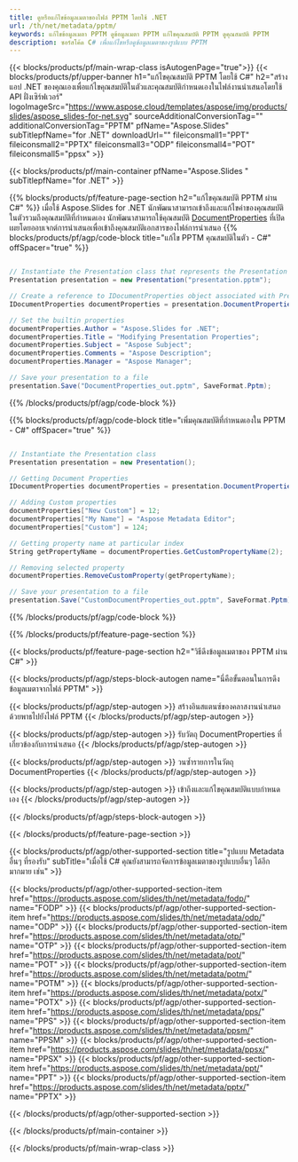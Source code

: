 ```yaml
---
title: ดูหรือแก้ไขข้อมูลเมตาของไฟล์ PPTM โดยใช้ .NET
url: /th/net/metadata/pptm/
keywords: แก้ไขข้อมูลเมตา PPTM ดูข้อมูลเมตา PPTM แก้ไขคุณสมบัติ PPTM ดูคุณสมบัติ PPTM
description: ซอร์สโค้ด C# เพื่อแก้ไขหรือดูข้อมูลเมตาของรูปแบบ PPTM
---
```


{{< blocks/products/pf/main-wrap-class isAutogenPage="true">}}
{{< blocks/products/pf/upper-banner h1="แก้ไขคุณสมบัติ PPTM โดยใช้ C#" h2="สร้างแอป .NET ของคุณเองเพื่อแก้ไขคุณสมบัติในตัวและคุณสมบัติกำหนดเองในไฟล์งานนำเสนอโดยใช้ API ฝั่งเซิร์ฟเวอร์" logoImageSrc="https://www.aspose.cloud/templates/aspose/img/products/slides/aspose_slides-for-net.svg" sourceAdditionalConversionTag="" additionalConversionTag="PPTM" pfName="Aspose.Slides" subTitlepfName="for .NET" downloadUrl="" fileiconsmall1="PPT" fileiconsmall2="PPTX" fileiconsmall3="ODP" fileiconsmall4="POT" fileiconsmall5="ppsx" >}}

{{< blocks/products/pf/main-container pfName="Aspose.Slides " subTitlepfName="for .NET" >}}

{{% blocks/products/pf/feature-page-section  h2="แก้ไขคุณสมบัติ PPTM ผ่าน C#" %}}
เมื่อใช้ Aspose.Slides for .NET นักพัฒนาสามารถเข้าถึงและแก้ไขค่าของคุณสมบัติในตัวรวมถึงคุณสมบัติที่กำหนดเอง นักพัฒนาสามารถใช้คุณสมบัติ [DocumentProperties](https://reference.aspose.com/slides/net/aspose.slides/documentproperties/) ที่เปิดเผยโดยออบเจกต์การนำเสนอเพื่อเข้าถึงคุณสมบัติเอกสารของไฟล์การนำเสนอ
{{% blocks/products/pf/agp/code-block title="แก้ไข PPTM คุณสมบัติในตัว - C#" offSpacer="true" %}}

```cs

// Instantiate the Presentation class that represents the Presentation
Presentation presentation = new Presentation("presentation.pptm");

// Create a reference to IDocumentProperties object associated with Presentation
IDocumentProperties documentProperties = presentation.DocumentProperties;

// Set the builtin properties
documentProperties.Author = "Aspose.Slides for .NET";
documentProperties.Title = "Modifying Presentation Properties";
documentProperties.Subject = "Aspose Subject";
documentProperties.Comments = "Aspose Description";
documentProperties.Manager = "Aspose Manager";

// Save your presentation to a file
presentation.Save("DocumentProperties_out.pptm", SaveFormat.Pptm);
```

{{% /blocks/products/pf/agp/code-block %}}

{{% blocks/products/pf/agp/code-block title="เพิ่มคุณสมบัติที่กำหนดเองใน PPTM - C#" offSpacer="true" %}}

```cs

// Instantiate the Presentation class
Presentation presentation = new Presentation();

// Getting Document Properties
IDocumentProperties documentProperties = presentation.DocumentProperties;

// Adding Custom properties
documentProperties["New Custom"] = 12;
documentProperties["My Name"] = "Aspose Metadata Editor";
documentProperties["Custom"] = 124;

// Getting property name at particular index
String getPropertyName = documentProperties.GetCustomPropertyName(2);

// Removing selected property
documentProperties.RemoveCustomProperty(getPropertyName);

// Save your presentation to a file
presentation.Save("CustomDocumentProperties_out.pptm", SaveFormat.Pptm);
```

{{% /blocks/products/pf/agp/code-block %}}

{{% /blocks/products/pf/feature-page-section %}}

{{< blocks/products/pf/feature-page-section  h2="วิธีดึงข้อมูลเมตาของ PPTM ผ่าน C#" >}}

{{< blocks/products/pf/agp/steps-block-autogen name="นี่คือขั้นตอนในการดึงข้อมูลเมตาจากไฟล์ PPTM" >}}

{{< blocks/products/pf/agp/step-autogen >}}
สร้างอินสแตนซ์ของคลาสงานนำเสนอด้วยพาธไปยังไฟล์ PPTM
{{< /blocks/products/pf/agp/step-autogen >}}

{{< blocks/products/pf/agp/step-autogen >}}
รับวัตถุ DocumentProperties ที่เกี่ยวข้องกับการนำเสนอ
{{< /blocks/products/pf/agp/step-autogen >}}

{{< blocks/products/pf/agp/step-autogen >}}
วนซ้ำรายการในวัตถุ DocumentProperties
{{< /blocks/products/pf/agp/step-autogen >}}

{{< blocks/products/pf/agp/step-autogen >}}
เข้าถึงและแก้ไขคุณสมบัติแบบกำหนดเอง
{{< /blocks/products/pf/agp/step-autogen >}}

{{< /blocks/products/pf/agp/steps-block-autogen >}}

{{< /blocks/products/pf/feature-page-section >}}

{{< blocks/products/pf/agp/other-supported-section title="รูปแบบ Metadata อื่นๆ ที่รองรับ" subTitle="เมื่อใช้ C# คุณยังสามารถจัดการข้อมูลเมตาของรูปแบบอื่นๆ ได้อีกมากมาย เช่น" >}}

{{< blocks/products/pf/agp/other-supported-section-item href="https://products.aspose.com/slides/th/net/metadata/fodp/" name="FODP" >}}
{{< blocks/products/pf/agp/other-supported-section-item href="https://products.aspose.com/slides/th/net/metadata/odp/" name="ODP" >}}
{{< blocks/products/pf/agp/other-supported-section-item href="https://products.aspose.com/slides/th/net/metadata/otp/" name="OTP" >}}
{{< blocks/products/pf/agp/other-supported-section-item href="https://products.aspose.com/slides/th/net/metadata/pot/" name="POT" >}}
{{< blocks/products/pf/agp/other-supported-section-item href="https://products.aspose.com/slides/th/net/metadata/potm/" name="POTM" >}}
{{< blocks/products/pf/agp/other-supported-section-item href="https://products.aspose.com/slides/th/net/metadata/potx/" name="POTX" >}}
{{< blocks/products/pf/agp/other-supported-section-item href="https://products.aspose.com/slides/th/net/metadata/pps/" name="PPS" >}}
{{< blocks/products/pf/agp/other-supported-section-item href="https://products.aspose.com/slides/th/net/metadata/ppsm/" name="PPSM" >}}
{{< blocks/products/pf/agp/other-supported-section-item href="https://products.aspose.com/slides/th/net/metadata/ppsx/" name="PPSX" >}}
{{< blocks/products/pf/agp/other-supported-section-item href="https://products.aspose.com/slides/th/net/metadata/ppt/" name="PPT" >}}
{{< blocks/products/pf/agp/other-supported-section-item href="https://products.aspose.com/slides/th/net/metadata/pptx/" name="PPTX" >}}


{{< /blocks/products/pf/agp/other-supported-section >}}

{{< /blocks/products/pf/main-container >}}
    
{{< /blocks/products/pf/main-wrap-class >}}